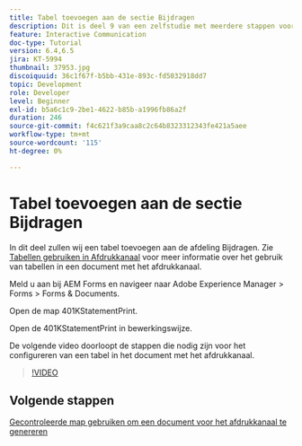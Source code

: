 ```yaml
---
title: Tabel toevoegen aan de sectie Bijdragen
description: Dit is deel 9 van een zelfstudie met meerdere stappen voor het maken van uw eerste interactieve communicatiedocument. In dit deel voegen we een tabel toe aan de sectie voor bijdragen.
feature: Interactive Communication
doc-type: Tutorial
version: 6.4,6.5
jira: KT-5994
thumbnail: 37953.jpg
discoiquuid: 36c1f67f-b5bb-431e-893c-fd5032918dd7
topic: Development
role: Developer
level: Beginner
exl-id: b5a6c1c9-2be1-4622-b85b-a1996fb86a2f
duration: 246
source-git-commit: f4c621f3a9caa8c2c64b8323312343fe421a5aee
workflow-type: tm+mt
source-wordcount: '115'
ht-degree: 0%

---
```


# Tabel toevoegen aan de sectie Bijdragen

In dit deel zullen wij een tabel toevoegen aan de afdeling Bijdragen.
Zie [Tabellen gebruiken in Afdrukkanaal](/help/forms/interactive-communications/table-in-print-channel-documents-video-use.md) voor meer informatie over het gebruik van tabellen in een document met het afdrukkanaal.

Meld u aan bij AEM Forms en navigeer naar Adobe Experience Manager > Forms > Forms &amp; Documents.

Open de map 401KStatementPrint.

Open de 401KStatementPrint in bewerkingswijze.

De volgende video doorloopt de stappen die nodig zijn voor het configureren van een tabel in het document met het afdrukkanaal.

>[!VIDEO](https://video.tv.adobe.com/v/27769?quality=12&learn=on)

## Volgende stappen

[Gecontroleerde map gebruiken om een document voor het afdrukkanaal te genereren](./using-watched-folder-to-generate-document.md)